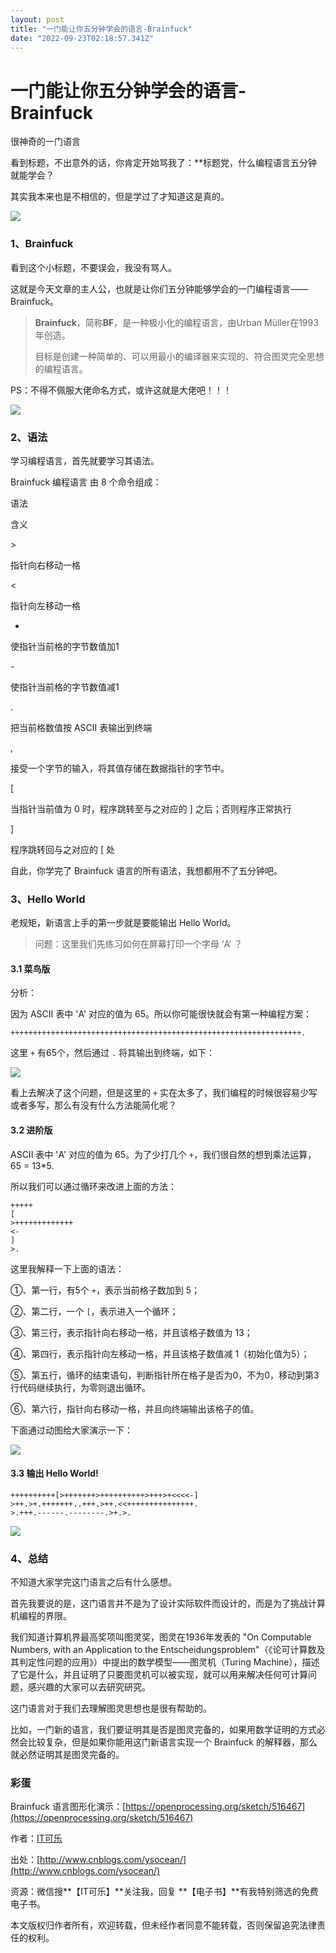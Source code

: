 ```yaml
---
layout: post
title: "一门能让你五分钟学会的语言-Brainfuck"
date: "2022-09-23T02:18:57.341Z"
---
```

一门能让你五分钟学会的语言-Brainfuck
=======================

很神奇的一门语言

看到标题，不出意外的话，你肯定开始骂我了：\*\*标题党，什么编程语言五分钟就能学会？

其实我本来也是不相信的，但是学过了才知道这是真的。

![](https://itcoke-pic.oss-cn-hangzhou.aliyuncs.com/itcoke-8/co-00-05.png)

### 1、Brainfuck

看到这个小标题，不要误会，我没有骂人。

这就是今天文章的主人公，也就是让你们五分钟能够学会的一门编程语言——Brainfuck。

> **Brainfuck**，简称**BF**，是一种极小化的编程语言，由Urban Müller在1993年创造。
> 
> 目标是创建一种简单的、可以用最小的编译器来实现的、符合图灵完全思想的编程语言。

PS：不得不佩服大佬命名方式，或许这就是大佬吧！！！

![](https://itcoke-pic.oss-cn-hangzhou.aliyuncs.com/itcoke-8/co-00-06.png)

### 2、语法

学习编程语言，首先就要学习其语法。

Brainfuck 编程语言 由 8 个命令组成：

语法

含义

\>

指针向右移动一格

<

指针向左移动一格

+

使指针当前格的字节数值加1

\-

使指针当前格的字节数值减1

.

把当前格数值按 ASCII 表输出到终端

,

接受一个字节的输入，将其值存储在数据指针的字节中。

\[

当指针当前值为 0 时，程序跳转至与之对应的 \] 之后；否则程序正常执行

\]

程序跳转回与之对应的 \[ 处

自此，你学完了 Brainfuck 语言的所有语法，我想都用不了五分钟吧。

### 3、Hello World

老规矩，新语言上手的第一步就是要能输出 Hello World。

> 问题：这里我们先练习如何在屏幕打印一个字母 ‘A’ ？

#### 3.1 菜鸟版

分析：

因为 ASCII 表中 'A' 对应的值为 65。所以你可能很快就会有第一种编程方案：

    +++++++++++++++++++++++++++++++++++++++++++++++++++++++++++++++++.
    

这里 `+` 有65个，然后通过 `.` 将其输出到终端，如下：

![](https://itcoke-pic.oss-cn-hangzhou.aliyuncs.com/itcoke-8/brainfuck-00-02.png)

看上去解决了这个问题，但是这里的 `+` 实在太多了，我们编程的时候很容易少写或者多写，那么有没有什么方法能简化呢？

#### 3.2 进阶版

ASCII 表中 'A' 对应的值为 65。为了少打几个 `+`，我们很自然的想到乘法运算，65 = 13\*5.

所以我们可以通过循环来改进上面的方法：

    +++++
    [
    >+++++++++++++
    <-
    ]
    >.
    

这里我解释一下上面的语法：

①、第一行，有5个 `+`，表示当前格子数加到 5；

②、第二行，一个 `[`，表示进入一个循环；

③、第三行，表示指针向右移动一格，并且该格子数值为 13；

④、第四行，表示指针向左移动一格，并且该格子数值减 1（初始化值为5）；

⑤、第五行，循环的结束语句，判断指针所在格子是否为0，不为0，移动到第3行代码继续执行，为零则退出循环。

⑥、第六行，指针向右移动一格，并且向终端输出该格子的值。

下面通过动图给大家演示一下：

![](https://itcoke-pic.oss-cn-hangzhou.aliyuncs.com/202209/brainfuck-00-03.gif)

#### 3.3 输出 Hello World!

    ++++++++++[>+++++++>++++++++++>+++>+<<<<-]
    >++.>+.+++++++..+++.>++.<<+++++++++++++++.
    >.+++.------.--------.>+.>.
    

![](https://itcoke-pic.oss-cn-hangzhou.aliyuncs.com/itcoke-8/brainfuck-00-01.png)

### 4、总结

不知道大家学完这门语言之后有什么感想。

首先我要说的是，这门语言并不是为了设计实际软件而设计的，而是为了挑战计算机编程的界限。

我们知道计算机界最高奖项叫图灵奖，图灵在1936年发表的 "On Computable Numbers, with an Application to the Entscheidungsproblem"（《论可计算数及其判定性问题的应用》）中提出的数学模型——图灵机（Turing Machine），描述了它是什么，并且证明了只要图灵机可以被实现，就可以用来解决任何可计算问题，感兴趣的大家可以去研究研究。

这门语言对于我们去理解图灵思想也是很有帮助的。

比如，一门新的语言，我们要证明其是否是图灵完备的，如果用数学证明的方式必然会比较复杂，但是如果你能用这门新语言实现一个 Brainfuck 的解释器，那么就必然证明其是图灵完备的。

### 彩蛋

Brainfuck 语言图形化演示：[https://openprocessing.org/sketch/516467](https://openprocessing.org/sketch/516467)

作者：[IT可乐](http://www.cnblogs.com/ysocean/)

出处：[http://www.cnblogs.com/ysocean/](http://www.cnblogs.com/ysocean/)

  
资源：微信搜**【IT可乐】**关注我，回复 **【电子书】**有我特别筛选的免费电子书。  

本文版权归作者所有，欢迎转载，但未经作者同意不能转载，否则保留追究法律责任的权利。